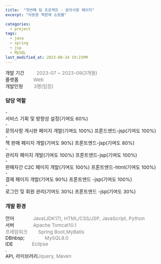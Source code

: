 ```yaml
---
title:  "첫번째 팀 프로젝트 - 문의사항 페이지"
excerpt: "아동용 책판매 쇼핑몰"

categories:
  - preject
tags:
  - java
  - spring
  - jsp
  - MySQL
last_modified_at: 2023-08-24 19:23PM
---
```

<div style = "font-size : 15px;">개발 기간&nbsp;&nbsp;&nbsp;&nbsp;&nbsp;&nbsp;&nbsp;&nbsp;<a style="color:gray"> 2023-07 ~ 2023-09(3개월)</a></div>
<div></div>
<div style = "font-size : 15px;">플랫폼&nbsp;&nbsp;&nbsp;&nbsp;&nbsp;&nbsp;&nbsp;&nbsp;&nbsp;&nbsp;&nbsp;<a style="color:gray">Web</a></div>
<div></div>
<div style = "font-size : 15px;">개발인원&nbsp;&nbsp;&nbsp;&nbsp;&nbsp;&nbsp;&nbsp;&nbsp;<a style="color:gray">3명(팀장)</a></div>

<div></div>
<div></div>

<h3>담당 역할</h3>
- <div style = "font-size : 15px;">서비스 기획 및 방향성 설정(기여도 60%)</div>
- <div style = "font-size : 15px;">문의사항 게시판 페이지 개발(기여도 100%) 프론드엔드-jsp(기여도 100%)</div>
- <div style = "font-size : 15px;">책 판매 페이지 개발(기여도 90%) 프론트엔드-jsp(기여도 80%)</div>
- <div style = "font-size : 15px;">관리자 페이지 개발(기여도 100%) 프론트엔드-jsp(기여도 100%)</div>
- <div style = "font-size : 15px;">판매자간 C2C 페이지 개발(기여도 100%) 프론트엔드-html(기여도 100%)</div>
- <div style = "font-size : 15px;">결제 페이지 개발(기여도 90%) 프론트엔드 -jsp(기여도 100%)</div>
- <div style = "font-size : 15px;">로그인 및 회원 관리(기여도 30%) 프론트엔드 -jsp(기여도 30%)</div>

<h3>개발 환경</h3>
<div style = "font-size : 15px;">언어&nbsp;&nbsp;&nbsp;&nbsp;&nbsp;&nbsp;&nbsp;&nbsp;&nbsp;&nbsp;&nbsp;&nbsp;&nbsp;&nbsp;<a style="color:gray">Java(JDK17), HTML/CSS/JSP, JavaScript, Python</a></div>
<div></div>
<div style = "font-size : 15px;">서버&nbsp;&nbsp;&nbsp;&nbsp;&nbsp;&nbsp;&nbsp;&nbsp;&nbsp;&nbsp;&nbsp;&nbsp;&nbsp;&nbsp;<a style="color:gray">Apache Tomcat10.1</a></div>
<div></div>
<div style = "font-size : 15px; color:gray;">프레임워크&nbsp;&nbsp;&nbsp;&nbsp;&nbsp;&nbsp;&nbsp;&nbsp;<a style="color:gray">Spring Boot,MyBatis</a></div>
<div></div>
<div style = "font-size : 15px;">DBnbsp;&nbsp;&nbsp;&nbsp;&nbsp;&nbsp;&nbsp;&nbsp;&nbsp;&nbsp;&nbsp;&nbsp;&nbsp;&nbsp;&nbsp;&nbsp;<a style="color:gray">MySQL8.0</a></div>
<div></div>
<div style = "font-size : 15px;">IDE&nbsp;&nbsp;&nbsp;&nbsp;&nbsp;&nbsp;&nbsp;&nbsp;&nbsp;&nbsp;&nbsp;&nbsp;&nbsp;&nbsp;<a style="color:gray">Eclipse</a></div>.
<div></div>
<div style = "font-size : 15px;">API, 라이브러리<a style="color:gray">Jquery, Maven</a></div>
<div></div>